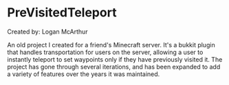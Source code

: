 # PreVisitedTeleport
Created by: Logan McArthur

An old project I created for a friend's Minecraft server.
It's a bukkit plugin that handles transportation for users on the server, allowing a user to instantly teleport to set waypoints only if they have previously visited it.
The project has gone through several iterations, and has been expanded to add a variety of features over the years it was maintained.
